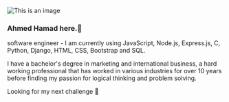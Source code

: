 ![This is an image](https://res.cloudinary.com/practicaldev/image/fetch/s--goRkfXpP--/c_imagga_scale,f_auto,fl_progressive,h_420,q_auto,w_1000/https://dev-to-uploads.s3.amazonaws.com/i/rgaer0px1moubenqxrf8.jpeg)


### Ahmed Hamad here.👋

software engineer - I am currently using JavaScript, Node.js, Express.js, C, Python, Django, HTML, CSS, Bootstrap and SQL.

I have a bachelor's degree in marketing and international business, a hard working professional  that has worked in various industries for over 10 years before finding my passion for logical thinking and problem solving.
 
Looking for my next challenge 💪

<!--
**ahmedghamad/ahmedghamad** is a ✨ _special_ ✨ repository because its `README.md` (this file) appears on your GitHub profile.

Here are some ideas to get you started:

- 🔭 I’m currently working on ...
- 🌱 I’m currently learning ...
- 👯 I’m looking to collaborate on ...
- 🤔 I’m looking for help with ...
- 💬 Ask me about ...
- 📫 How to reach me: ...
- 😄 Pronouns: ...
- ⚡ Fun fact: ...
-->
